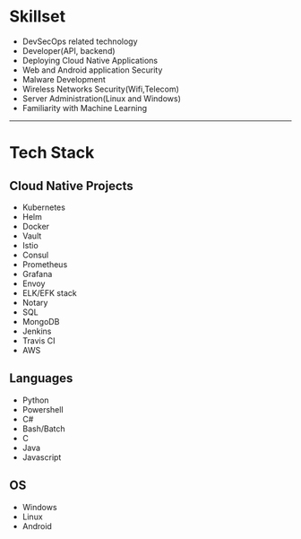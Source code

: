 
# Skillset 
- DevSecOps related technology
- Developer(API, backend)
- Deploying Cloud Native Applications
- Web and Android application Security
- Malware Development 
- Wireless Networks Security(Wifi,Telecom) 
- Server Administration(Linux and Windows)
- Familiarity with Machine Learning 


---
# Tech Stack 
## Cloud Native Projects 
- Kubernetes 
- Helm
- Docker
- Vault
- Istio
- Consul
- Prometheus
- Grafana
- Envoy
- ELK/EFK stack
- Notary
- SQL
- MongoDB
- Jenkins
- Travis CI
- AWS

## Languages
- Python
- Powershell
- C#
- Bash/Batch
- C
- Java
- Javascript

## OS
- Windows 
- Linux 
- Android





